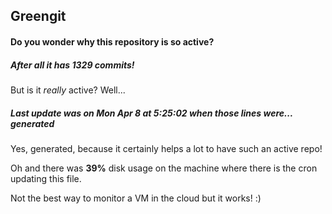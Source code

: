 ## Greengit

#### Do you wonder why this repository is so active?

##### After all it has 1329 commits!

But is it *really* active? Well...

##### Last update was on Mon Apr 8 at 5:25:02 when those lines were... generated

Yes, generated, because it certainly helps a lot to have such an active repo!

Oh and there was **39%** disk usage on the machine
where there is the cron updating this file.

Not the best way to monitor a VM in the cloud but it works! :)
